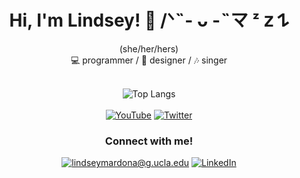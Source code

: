 <h1 style="text-align: center;">Hi, I'm Lindsey! 🌸 /ᐠ˵- ᴗ -˵マ ᶻ 𝗓 𐰁</h1>
<div style="text-align: center;">
(she/her/hers) <br>
💻 programmer / 🎨 designer / 🎶 singer  <br><br>

![Top Langs](https://github-readme-stats.vercel.app/api/top-langs/?username=lindseymardona&layout=compact&theme=dracula) <br><br>
[![YouTube](https://img.shields.io/badge/YouTube-Channel-pink?logo=youtube)](https://www.youtube.com/ririichu)
[![Twitter](https://badgen.net/badge/icon/twitter?icon=twitter&label)](https://twitter.com/rinhimeee)

### Connect with me!
<a href="mailto:lindseymardona@ucla.edu">![lindseymardona@g.ucla.edu](https://img.shields.io/badge/Gmail-D14836?style=for-the-badge&logo=gmail&logoColor=white)</a>
[![LinkedIn](https://img.shields.io/badge/LinkedIn-304674?style=for-the-badge&logo=linkedin&logoColor=white)](https://www.linkedin.com/in/lindseymardona/?locale=en_US)
</div>
